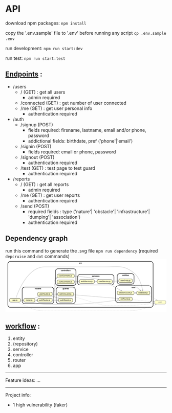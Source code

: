 # API
download npm packages:
`npm install`

copy the '.env.sample' file to '.env' before running any script
`cp .env.sample .env`

run development:
`npm run start:dev`

run test:
`npm run start:test`

## <u>Endpoints</u> :
- /users
    - / (GET) : get all users
        - admin required
    - /connected (GET) : get number of user connected
    - /me (GET) : get user personal info
        - authentication required
- /auth
  - /signup (POST)
    - fields required: firsname, lastname, email and/or phone, password
    - addictional fields: birthdate, pref ('phone'|'email')
  - /signin (POST)
    - fields required: email or phone, password
  - /signout (POST)
    - authentication required
  - /test (GET) : test page to test guard
    - authentication required
- /reports
  - / (GET) : get all reports
    - admin required
  - /me (GET) : get user reports
    - authentication required
  - /send (POST)
    - required fields : type ('nature'| 'obstacle'| 'infrastructure'| 'dumping'| 'association')
    - authentication required

## Dependency graph
run this command to generate the .svg file `npm run dependency`
(required `depcruise` and `dot` commands)
![api dependency graph](dependencygraph.svg)


## <u>workflow</u> :
1. entity
2. (repository)
3. service
4. controller
5. router
6. app

***
Feature ideas:
...

***
Project info:
- 1 high vulnerability (faker)



